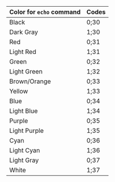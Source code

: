 Color for `echo` command | Codes
----|-----
Black | 0;30
Dark Gray | 1;30
Red | 0;31
Light Red | 1;31
Green | 0;32
Light Green | 1;32
Brown/Orange | 0;33
Yellow | 1;33
Blue | 0;34
Light Blue | 1;34
Purple | 0;35
Light Purple | 1;35
Cyan | 0;36
Light Cyan | 1;36
Light Gray | 0;37
White | 1;37
